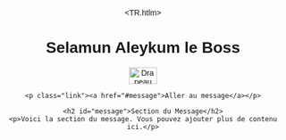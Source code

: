 <TR.htlm>
<html lang="fr">
<head>
    <meta charset="UTF-8">
    <meta name="viewport" content="width=device-width, initial-scale=1.0">
    <title>Message avec Drapeau et Loup</title>
    <style>
        body {
            font-family: Arial, sans-serif;
            text-align: center;
            margin-top: 50px;
        }
        .flag {
            width: 50px;
            height: 30px;
            vertical-align: middle;
        }
        .link {
            margin-top: 20px;
            font-size: 1.2em;
        }
    </style>
</head>
<body>
    <h1>Selamun Aleykum le Boss</h1>
    <img src="https://upload.wikimedia.org/wikipedia/commons/b/b4/Flag_of_Turkey.svg" alt="Drapeau de la Turquie" class="flag">

    <p class="link"><a href="#message">Aller au message</a></p>

    <h2 id="message">Section du Message</h2>
    <p>Voici la section du message. Vous pouvez ajouter plus de contenu ici.</p>
</body>
</html>
